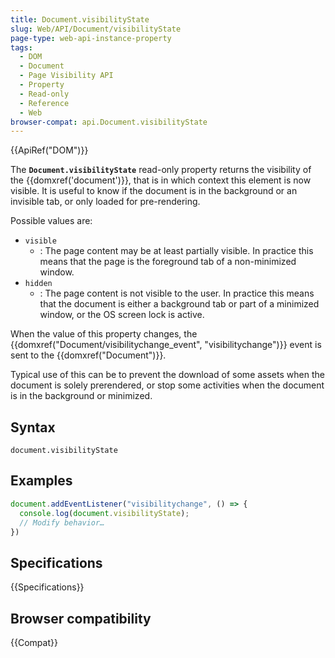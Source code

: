 ```yaml
---
title: Document.visibilityState
slug: Web/API/Document/visibilityState
page-type: web-api-instance-property
tags:
  - DOM
  - Document
  - Page Visibility API
  - Property
  - Read-only
  - Reference
  - Web
browser-compat: api.Document.visibilityState
---
```


{{ApiRef("DOM")}}

The **`Document.visibilityState`**
read-only property returns the visibility of the {{domxref('document')}}, that is in
which context this element is now visible. It is useful to know if the document is in
the background or an invisible tab, or only loaded for pre-rendering.

Possible
values are:

- `visible`
  - : The page content may be at least partially visible. In practice this means that the
    page is the foreground tab of a non-minimized window.
- `hidden`
  - : The page content is not visible to the user. In practice this means that the
    document is either a background tab or part of a minimized window, or the OS screen
    lock is active.

When the value of this property changes, the
{{domxref("Document/visibilitychange_event", "visibilitychange")}} event is sent to the
{{domxref("Document")}}.

Typical use of this can be to prevent the download of some assets when the document is
solely prerendered, or stop some activities when the document is in the background or
minimized.

## Syntax

```js-nolint
document.visibilityState
```

## Examples

```js
document.addEventListener("visibilitychange", () => {
  console.log(document.visibilityState);
  // Modify behavior…
})
```

## Specifications

{{Specifications}}

## Browser compatibility

{{Compat}}
